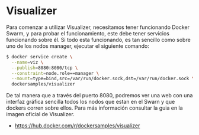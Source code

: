 # Visualizer
Para comenzar a utilizar Visualizer, necesitamos tener funcionando Docker Swarm, y para probar el funcionamiento, este debe tener servicios funcionando sobre él.
Si todo esta funcionando, es tan sencillo como sobre uno de los nodos manager, ejecutar el siguiente comando:
```sh
$ docker service create \
  --name=viz \
  --publish=8080:8080/tcp \
  --constraint=node.role==manager \
  --mount=type=bind,src=/var/run/docker.sock,dst=/var/run/docker.sock \
  dockersamples/visualizer
```
De tal manera que a través del puerto 8080, podremos ver una web con una interfaz gráfica sencilla todos los nodos que estan en el Swarn y que dockers corren sobre ellos.
Para más información consultar la guia en la imagen oficial de Visualizer.
 - https://hub.docker.com/r/dockersamples/visualizer